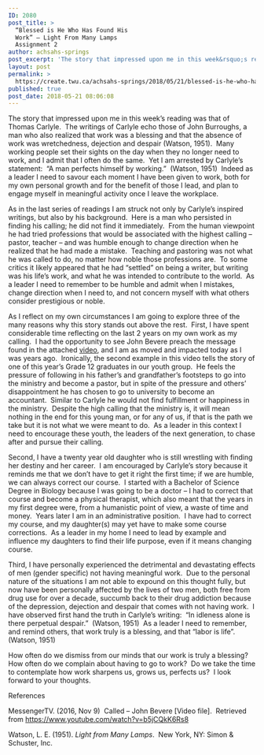 ```yaml
---
ID: 2080
post_title: >
  “Blessed is He Who Has Found His
  Work” – Light From Many Lamps
  Assignment 2
author: achsahs-springs
post_excerpt: 'The story that impressed upon me in this week&rsquo;s reading was that of Thomas Carlyle.&nbsp; The writings of Carlyle echo those of John Burroughs, a man who also realized that work was a blessing and that the absence of work was wretchedness, dejection and despair (Watson, 1951).&nbsp; Many working people set their sights on the [&hellip;]'
layout: post
permalink: >
  https://create.twu.ca/achsahs-springs/2018/05/21/blessed-is-he-who-has-found-his-work-light-from-many-lamps-assignment-2/
published: true
post_date: 2018-05-21 08:06:08
---
```

The story that impressed upon me in this week’s reading was that of Thomas Carlyle.  The writings of Carlyle echo those of John Burroughs, a man who also realized that work was a blessing and that the absence of work was wretchedness, dejection and despair (Watson, 1951).  Many working people set their sights on the day when they no longer need to work, and I admit that I often do the same.  Yet I am arrested by Carlyle’s statement:  “A man perfects himself by working.”  (Watson, 1951)  Indeed as a leader I need to savour each moment I have been given to work, both for my own personal growth and for the benefit of those I lead, and plan to engage myself in meaningful activity once I leave the workplace.

As in the last series of readings I am struck not only by Carlyle’s inspired writings, but also by his background.  Here is a man who persisted in finding his calling; he did not find it immediately.  From the human viewpoint he had tried professions that would be associated with the highest calling – pastor, teacher – and was humble enough to change direction when he realized that he had made a mistake.  Teaching and pastoring was not what he was called to do, no matter how noble those professions are.  To some critics it likely appeared that he had “settled” on being a writer, but writing was his life’s work, and what he was intended to contribute to the world.  As a leader I need to remember to be humble and admit when I mistakes, change direction when I need to, and not concern myself with what others consider prestigious or noble.

As I reflect on my own circumstances I am going to explore three of the many reasons why this story stands out above the rest.  First, I have spent considerable time reflecting on the last 2 years on my own work as my calling.  I had the opportunity to see John Bevere preach the message found in the attached <a href="https://www.youtube.com/watch?v=b5jCQkK6Rs8">video</a>, and I am as moved and impacted today as I was years ago.  Ironically, the second example in this video tells the story of one of this year’s Grade 12 graduates in our youth group.  He feels the pressure of following in his father’s and grandfather’s footsteps to go into the ministry and become a pastor, but in spite of the pressure and others&#8217; disappointment he has chosen to go to university to become an accountant.  Similar to Carlyle he would not find fulfillment or happiness in the ministry.  Despite the high calling that the ministry is, it will mean nothing in the end for this young man, or for any of us, if that is the path we take but it is not what we were meant to do.  As a leader in this context I need to encourage these youth, the leaders of the next generation, to chase after and pursue their calling.

Second, I have a twenty year old daughter who is still wrestling with finding her destiny and her career.  I am encouraged by Carlyle’s story because it reminds me that we don’t have to get it right the first time; if we are humble, we can always correct our course.  I started with a Bachelor of Science Degree in Biology because I was going to be a doctor – I had to correct that course and become a physical therapist, which also meant that the years in my first degree were, from a humanistic point of view, a waste of time and money.  Years later I am in an administrative position.  I have had to correct my course, and my daughter(s) may yet have to make some course corrections.  As a leader in my home I need to lead by example and influence my daughters to find their life purpose, even if it means changing course.

Third, I have personally experienced the detrimental and devastating effects of men (gender specific) not having meaningful work.  Due to the personal nature of the situations I am not able to expound on this thought fully, but now have been personally affected by the lives of two men, both free from drug use for over a decade, succumb back to their drug addiction because of the depression, dejection and despair that comes with not having work.  I have observed first hand the truth in Carlyle’s writing:  “In idleness alone is there perpetual despair.”  (Watson, 1951)  As a leader I need to remember, and remind others, that work truly is a blessing, and that &#8220;labor is life&#8221;.  (Watson, 1951)

How often do we dismiss from our minds that our work is truly a blessing?  How often do we complain about having to go to work?  Do we take the time to contemplate how work sharpens us, grows us, perfects us?  I look forward to your thoughts.

References

MessengerTV. (2016, Nov 9)  Called &#8211; John Bevere [Video file].  Retrieved from https://www.youtube.com/watch?v=b5jCQkK6Rs8

Watson, L. E. (1951). <em>Light from Many Lamps</em>.  New York, NY: Simon &amp; Schuster, Inc.